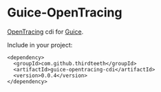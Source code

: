 Guice-OpenTracing
===

[OpenTracing](https://opentracing.io/) cdi for [Guice](https://github.com/google/guice).

Include in your project:

```
<dependency>
  <groupId>com.github.thirdteeth</groupId>
  <artifactId>guice-opentracing-cdi</artifactId>
  <version>0.0.4</version>
</dependency>

```

